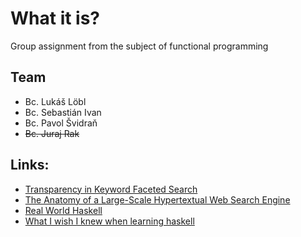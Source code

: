 # What it is?
Group assignment from the subject of functional programming

## Team
- Bc. Lukáš Löbl
- Bc. Sebastián Ivan
- Bc. Pavol Švidraň
- ~~Bc. Juraj Rak~~

## Links:
- [Transparency in Keyword Faceted Search](https://datasetsearch.research.google.com/search?query=html%20pages&docid=L2cvMTFwendteW13cA%3D%3D)
- [The Anatomy of a Large-Scale Hypertextual Web Search Engine](http://papers.cumincad.org/data/works/att/2873.content.pdf)
- [Real World Haskell](http://book.realworldhaskell.org/read/)
- [What I wish I knew when learning haskell](http://dev.stephendiehl.com/hask/)
